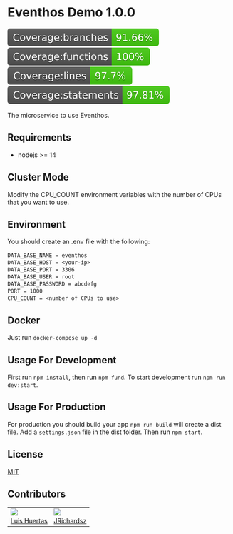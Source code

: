 # Eventhos Demo 1.0.0

<img src="./coverage/badge-branches.svg">
<img src="./coverage/badge-functions.svg">
<img src="./coverage/badge-lines.svg">
<img src="./coverage/badge-statements.svg">

The microservice to use Eventhos.

## Requirements

- nodejs >= 14

## Cluster Mode

Modify the CPU_COUNT environment variables with the number of CPUs that you want to use.

## Environment

You should create an .env file with the following:

```text
DATA_BASE_NAME = eventhos
DATA_BASE_HOST = <your-ip>
DATA_BASE_PORT = 3306
DATA_BASE_USER = root
DATA_BASE_PASSWORD = abcdefg
PORT = 1000
CPU_COUNT = <number of CPUs to use>
```

## Docker

Just run `docker-compose up -d`

## Usage For Development

First run `npm install`, then run `npm fund`. To start development run `npm run dev:start`.

## Usage For Production

For production you should build your app `npm run build` will create a dist file. Add a `settings.json` file in the dist folder. Then run `npm start`.

## License

[MIT](./LICENSE)

## Contributors

<table>
  <tbody>
    <td>
      <img src="https://i.ibb.co/88Tp6n5/Recurso-7.png" width="100px;"/>
      <br />
      <label><a href="https://github.com/TacEtarip">Luis Huertas</a></label>
      <br />
    </td>
    <td>
      <img src="https://avatars0.githubusercontent.com/u/3322836?s=460&v=4" width="100px;"/>
      <br />
      <label><a href="http://jrichardsz.github.io/">JRichardsz</a></label>
      <br />
    </td>
  </tbody>
</table>
